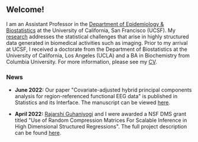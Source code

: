 ## Welcome!

I am an Assistant Professor in the [Department of Epidemiology & Biostatistics](https://profiles.ucsf.edu/aaron.scheffler) at the University of California, San Francisco (UCSF). My [research](research.md) addresses the statistical challenges that arise in highly structured data generated in biomedical activities such as imaging. Prior to my arrival at UCSF, I received a doctorate from the Department of Biostatistics at the University of California, Los Angeles (UCLA) and a BA in Biochemistry from Columbia University. For more information, please see my [CV](Aaron_Scheffler_CV.pdf).


### News

* __June 2022:__ Our paper "Covariate-adjusted hybrid principal components analysis for
region-referenced functional EEG data" is published in Statistics and its Interface. The manuscript can be viewed [here](https://www.ncbi.nlm.nih.gov/pmc/articles/PMC9165697/pdf/nihms-1759541.pdf).

* __April 2022:__ [Rajarshi Guhaniyogi](https://users.soe.ucsc.edu/~rajguhaniyogi/) and I were awarded a NSF DMS grant titled "Use of Random Compression Matrices For Scalable Inference in High Dimensional Structured Regressions". The full project description can be found [here](https://www.nsf.gov/awardsearch/showAward?AWD_ID=2210206&HistoricalAwards=false).


